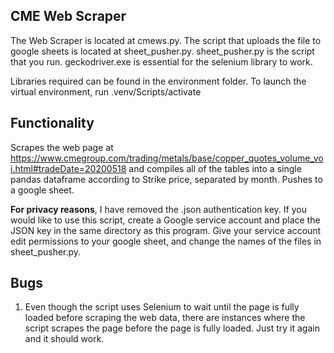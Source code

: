 ## CME Web Scraper
The Web Scraper is located at cmews.py. The script that uploads the file to google sheets is located at sheet_pusher.py. sheet_pusher.py is the script that you run. geckodriver.exe is essential for the selenium library to work. 

Libraries required can be found in the environment folder. To launch the virtual environment, run .venv/Scripts/activate

## Functionality
Scrapes the web page at https://www.cmegroup.com/trading/metals/base/copper_quotes_volume_voi.html#tradeDate=20200518 and compiles all of the tables into a single pandas dataframe according to Strike price, separated by month. Pushes to a google sheet.

**For privacy reasons**, I have removed the .json authentication key. If you would like to use this script, create a Google service account and place the JSON key in the same directory as this program. Give your service account edit permissions to your google sheet, and change the names of the files in sheet_pusher.py. 

## Bugs
1. Even though the script uses Selenium to wait until the page is fully loaded before scraping the web data, there are instances where the script scrapes the page before the page is fully loaded. Just try it again and it should work.
